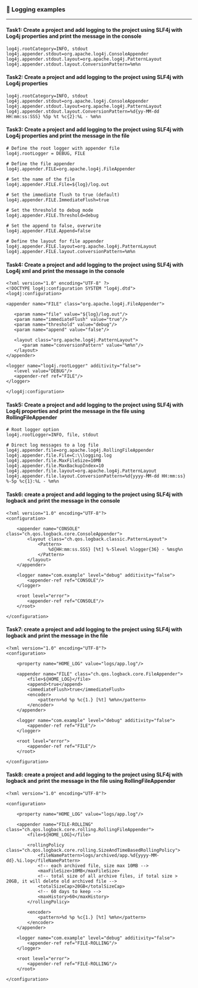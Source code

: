 ### :camel: Logging examples
---

#### Task1: Create a project and add logging to the project using SLF4j with Log4j properties and print the message in the console

```
log4j.rootCategory=INFO, stdout
log4j.appender.stdout=org.apache.log4j.ConsoleAppender
log4j.appender.stdout.layout=org.apache.log4j.PatternLayout
log4j.appender.stdout.layout.ConversionPattern=%m%n

```

#### Task2: Create a project and add logging to the project using SLF4j with Log4j properties

```
log4j.rootCategory=INFO, stdout
log4j.appender.stdout=org.apache.log4j.ConsoleAppender
log4j.appender.stdout.layout=org.apache.log4j.PatternLayout
log4j.appender.stdout.layout.ConversionPattern=%d{yy-MM-dd HH:mm:ss:SSS} %5p %t %c{2}:%L - %m%n

```

#### Task3: Create a project and add logging to the project using SLF4j with Log4j properties and print the message in the file

```
# Define the root logger with appender file
log4j.rootLogger = DEBUG, FILE

# Define the file appender
log4j.appender.FILE=org.apache.log4j.FileAppender

# Set the name of the file
log4j.appender.FILE.File=${log}/log.out

# Set the immediate flush to true (default)
log4j.appender.FILE.ImmediateFlush=true

# Set the threshold to debug mode
log4j.appender.FILE.Threshold=debug

# Set the append to false, overwrite
log4j.appender.FILE.Append=false

# Define the layout for file appender
log4j.appender.FILE.layout=org.apache.log4j.PatternLayout
log4j.appender.FILE.layout.conversionPattern=%m%n
```

#### Task4: Create a project and add logging to the project using SLF4j with Log4j xml and print the message in the console

```
<?xml version="1.0" encoding="UTF-8" ?>
<!DOCTYPE log4j:configuration SYSTEM "log4j.dtd">
<log4j:configuration>

<appender name="FILE" class="org.apache.log4j.FileAppender">

   <param name="file" value="${log}/log.out"/>
   <param name="immediateFlush" value="true"/>
   <param name="threshold" value="debug"/>
   <param name="append" value="false"/>
   
   <layout class="org.apache.log4j.PatternLayout">
      <param name="conversionPattern" value="%m%n"/>
   </layout>
</appender>

<logger name="log4j.rootLogger" additivity="false">
   <level value="DEBUG"/>
   <appender-ref ref="FILE"/>
</logger>

</log4j:configuration>
```

#### Task5: Create a project and add logging to the project using SLF4j with Log4j properties and print the message in the file using RollingFileAppender

```
# Root logger option  
log4j.rootLogger=INFO, file, stdout  
  
# Direct log messages to a log file  
log4j.appender.file=org.apache.log4j.RollingFileAppender  
log4j.appender.file.File=C:\\logging.log  
log4j.appender.file.MaxFileSize=10MB  
log4j.appender.file.MaxBackupIndex=10  
log4j.appender.file.layout=org.apache.log4j.PatternLayout  
log4j.appender.file.layout.ConversionPattern=%d{yyyy-MM-dd HH:mm:ss} %-5p %c{1}:%L - %m%n 

```

#### Task6: create a project and add logging to the project using SLF4j with logback and print the message in the console


```
<?xml version="1.0" encoding="UTF-8"?>
<configuration>

    <appender name="CONSOLE" class="ch.qos.logback.core.ConsoleAppender">
        <layout class="ch.qos.logback.classic.PatternLayout">
            <Pattern>
                %d{HH:mm:ss.SSS} [%t] %-5level %logger{36} - %msg%n
            </Pattern>
        </layout>
    </appender>

    <logger name="com.example" level="debug" additivity="false">
        <appender-ref ref="CONSOLE"/>
    </logger>

    <root level="error">
        <appender-ref ref="CONSOLE"/>
    </root>

</configuration>
```

#### Task7: create a project and add logging to the project using SLF4j with logback and print the message in the file

```
<?xml version="1.0" encoding="UTF-8"?>
<configuration>

    <property name="HOME_LOG" value="logs/app.log"/>

    <appender name="FILE" class="ch.qos.logback.core.FileAppender">
        <file>${HOME_LOG}</file>
        <append>true</append>
        <immediateFlush>true</immediateFlush>
        <encoder>
            <pattern>%d %p %c{1.} [%t] %m%n</pattern>
        </encoder>
    </appender>

    <logger name="com.example" level="debug" additivity="false">
        <appender-ref ref="FILE"/>
    </logger>

    <root level="error">
        <appender-ref ref="FILE"/>
    </root>

</configuration>

```

#### Task8: create a project and add logging to the project using SLF4j with logback and print the message in the file using RollingFileAppender

```
<?xml version="1.0" encoding="UTF-8"?>

<configuration>

    <property name="HOME_LOG" value="logs/app.log"/>

    <appender name="FILE-ROLLING" class="ch.qos.logback.core.rolling.RollingFileAppender">
        <file>${HOME_LOG}</file>

        <rollingPolicy class="ch.qos.logback.core.rolling.SizeAndTimeBasedRollingPolicy">
            <fileNamePattern>logs/archived/app.%d{yyyy-MM-dd}.%i.log</fileNamePattern>
            <!-- each archived file, size max 10MB -->
            <maxFileSize>10MB</maxFileSize>
            <!-- total size of all archive files, if total size > 20GB, it will delete old archived file -->
            <totalSizeCap>20GB</totalSizeCap>
            <!-- 60 days to keep -->
            <maxHistory>60</maxHistory>
        </rollingPolicy>

        <encoder>
            <pattern>%d %p %c{1.} [%t] %m%n</pattern>
        </encoder>
    </appender>

    <logger name="com.example" level="debug" additivity="false">
        <appender-ref ref="FILE-ROLLING"/>
    </logger>

    <root level="error">
        <appender-ref ref="FILE-ROLLING"/>
    </root>

</configuration>

```
